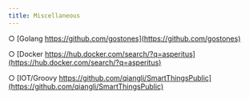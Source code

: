 ```yaml
---
title: Miscellaneous
---
```



 ○ [Golang https://github.com/gostones](https://github.com/gostones)

 ○ [Docker https://hub.docker.com/search/?q=asperitus](https://hub.docker.com/search/?q=asperitus)

 ○ [IOT/Groovy https://github.com/qiangli/SmartThingsPublic](https://github.com/qiangli/SmartThingsPublic)